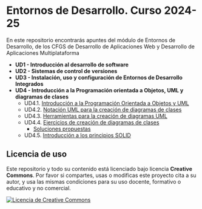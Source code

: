 # Entornos de Desarrollo. Curso 2024-25
En este repositorio encontrarás apuntes del módulo de Entornos de Desarrollo, de los CFGS de Desarrollo de Aplicaciones Web y Desarrollo de Aplicaciones Multiplataforma

- **UD1 - Introducción al desarrollo de software**
- **UD2 - Sistemas de control de versiones**
- **UD3 - Instalación, uso y configuración de Entornos de Desarrollo Integrados**
- **UD4 - Introducción a la Programación orientada a Objetos, UML y diagramas de clases**
  - UD4.1. [Introducción a la Programación Orientada a Objetos y UML](/UD4%20-%20Introducción%20a%20POO,%20diagramas%20UML%20y%20diagramas%20de%20clases/ud04_1_introduccion_poo_uml.md)
  - UD4.2. [Notación UML para la creación de diagramas de clases](/UD4%20-%20Introducción%20a%20POO,%20diagramas%20UML%20y%20diagramas%20de%20clases/ud04_2_notacion_uml_diagramas_clases.md)
  - UD4.3. [Herramientas para la creación de diagramas UML](/UD4%20-%20Introducción%20a%20POO,%20diagramas%20UML%20y%20diagramas%20de%20clases/ud04_3_editores_uml.md)
  - UD4.4. [Ejercicios de creación de diagramas de clases](/UD4%20-%20Introducción%20a%20POO,%20diagramas%20UML%20y%20diagramas%20de%20clases/ud04_4_ejercicios_diagramas_clases.md)
    - [Soluciones propuestas](/UD4%20-%20Introducción%20a%20POO,%20diagramas%20UML%20y%20diagramas%20de%20clases/ud04_4_ejercicios_diagramas_clases_soluciones.md)
  - UD4.5. [Introducción a los principios SOLID](/UD4%20-%20Introducción%20a%20POO,%20diagramas%20UML%20y%20diagramas%20de%20clases/ud04_5_introducción_principios_solid.md)


## Licencia de uso

Este repositorio y todo su contenido está licenciado bajo licencia **Creative Commons**. Por favor si compartes, usas o modificas este proyecto cita a su autor, y usa las mismas condiciones para su uso docente, formativo o educativo y no comercial.

<a rel="license" href="http://creativecommons.org/licenses/by-nc-sa/4.0/"><img alt="Licencia de Creative Commons" style="border-width:0" src="https://i.creativecommons.org/l/by-nc-sa/4.0/88x31.png" /></a> 